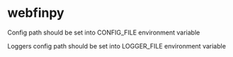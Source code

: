 # webfinpy

Config path should be set into CONFIG_FILE environment variable

Loggers config path should be set into LOGGER_FILE environment variable

